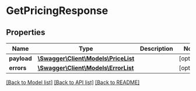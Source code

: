 # GetPricingResponse

## Properties
Name | Type | Description | Notes
------------ | ------------- | ------------- | -------------
**payload** | [**\Swagger\Client\Models\PriceList**](PriceList.md) |  | [optional] 
**errors** | [**\Swagger\Client\Models\ErrorList**](ErrorList.md) |  | [optional] 

[[Back to Model list]](../../README.md#documentation-for-models) [[Back to API list]](../../README.md#documentation-for-api-endpoints) [[Back to README]](../../README.md)

